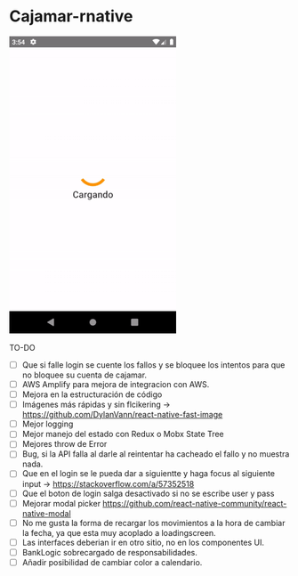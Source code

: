 # Cajamar-rnative

![](demo.gif)


TO-DO
- [ ] Que si falle login se cuente los fallos y se bloquee los intentos para que no bloquee su cuenta de cajamar.
- [ ] AWS Amplify para mejora de integracion con AWS.
- [ ] Mejora en la estructuración de código
- [ ] Imágenes más rápidas y sin flcikering -> https://github.com/DylanVann/react-native-fast-image
- [ ] Mejor logging
- [ ] Mejor manejo del estado con Redux o Mobx State Tree
- [ ] Mejores throw de Error
- [ ] Bug, si la API falla al darle al reintentar ha cacheado el fallo y no muestra nada.
- [ ] Que en el login se le pueda dar a siguientte y haga focus al siguiente input -> https://stackoverflow.com/a/57352518
- [ ] Que el boton de login salga desactivado si no se escribe user y pass
- [ ] Mejorar modal picker https://github.com/react-native-community/react-native-modal
- [ ] No me gusta la forma de recargar los movimientos a la hora de cambiar la fecha, ya que esta muy acoplado a loadingscreen.
- [ ] Las interfaces deberian ir en otro sitio, no en los componentes UI.
- [ ] BankLogic sobrecargado de responsabilidades.
- [ ] Añadir posibilidad de cambiar color a calendario.
